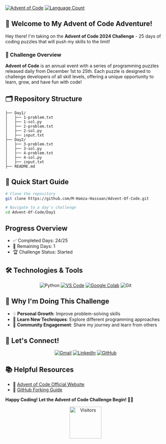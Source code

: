 [![Advent of Code](https://img.shields.io/badge/Advent%20of%20Code-2024-brightgreen?style=for-the-badge&logo=advent-of-code&logoColor=white)](https://adventofcode.com/) [![Language Count](https://img.shields.io/github/languages/count/M-Hamza-Hassaan/Advent-Of-Code?style=for-the-badge&color=orange)](https://github.com/M-Hamza-Hassaan/Advent-Of-Code)


## 🌟 Welcome to My Advent of Code Adventure! 

Hey there! I'm taking on the **Advent of Code 2024 Challenge** - 25 days of coding puzzles that will push my skills to the limit! 

### 📅 Challenge Overview

**Advent of Code** is an annual event with a series of programming puzzles released daily from December 1st to 25th. Each puzzle is designed to challenge developers of all skill levels, offering a unique opportunity to learn, grow, and have fun with code!

## 🗂️ Repository Structure

```Advent-Of-Code/
├── Day1/
│   ├── 1-problem.txt
│   ├── 1-sol.py
│   ├── 2-problem.txt
│   ├── 2-sol.py
│   ├── input.txt
├── Day2/
│   ├── 3-problem.txt
│   ├── 3-sol.py
│   ├── 4-problem.txt
│   ├── 4-sol.py
│   ├── input.txt
├── README.md

```

## 🚀 Quick Start Guide

```bash
# Clone the repository
git clone https://github.com/M-Hamza-Hassaan/Advent-Of-Code.git

# Navigate to a day's challenge
cd Advent-Of-Code/Day1
```

## Progress Overview

- ✅ Completed Days: 24/25
- 🧊 Remaining Days: 1
- 🏆 Challenge Status: Started


## 🛠️ Technologies & Tools

<div align="center">
  
![Python](https://img.shields.io/badge/-Python-3776AB?style=for-the-badge&logo=python&logoColor=white)
[![VS Code](https://img.shields.io/badge/-VS%20Code-yellow?style=for-the-badge&logo=visual-studio-code&logoColor=white)](https://code.visualstudio.com/)
[![Google Colab](https://img.shields.io/badge/-Google%20Colab-orange?style=for-the-badge&logo=googlecolab&logoColor=white)](https://colab.research.google.com/)
![Git](https://img.shields.io/badge/-Git-F05032?style=for-the-badge&logo=git&logoColor=white)
</div>

## 🌟 Why I'm Doing This Challenge

- 💡 **Personal Growth**: Improve problem-solving skills
- 🧠 **Learn New Techniques**: Explore different programming approaches
- 🤝 **Community Engagement**: Share my journey and learn from others

## 🔗 Let's Connect!

<div align="center">
  
[![Gmail](https://img.shields.io/badge/Gmail-black?style=for-the-badge&logo=gmail)](https://mail.google.com/mail/?tab=rm&ogbl)
[![LinkedIn](https://img.shields.io/badge/LinkedIn-blue?style=for-the-badge&logo=linkedin)](https://www.linkedin.com/in/muhammad-hamza-hassaan/)
[![GitHub](https://img.shields.io/badge/GitHub-black?style=for-the-badge&logo=github)](https://github.com/M-Hamza-Hassaan)

</div>

## 📚 Helpful Resources

- 🎄 [Advent of Code Official Website](https://adventofcode.com/)
- 🍴 [GitHub Forking Guide](https://docs.github.com/en/get-started/quickstart/fork-a-repo)


**Happy Coding! Let the Advent of Code Challenge Begin! 🚀🎄**

<p align="center">
  <img src="https://visitor-badge.laobi.icu/badge?page_id=M-Hamza-Hassaan.Advent-Of-Code&style=for-the-badge&logo=github" alt="Visitors" width="100">
</p>
